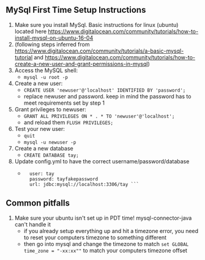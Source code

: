 MySql First Time Setup Instructions
---

1. Make sure you install MySql. Basic instructions for linux (ubuntu) located here https://www.digitalocean.com/community/tutorials/how-to-install-mysql-on-ubuntu-16-04
2. (following steps inferred from https://www.digitalocean.com/community/tutorials/a-basic-mysql-tutorial and https://www.digitalocean.com/community/tutorials/how-to-create-a-new-user-and-grant-permissions-in-mysql)
3. Access the MySQL shell:
    * ```mysql -u root -p```
4. Create a new user:
    * ```CREATE USER 'newuser'@'localhost' IDENTIFIED BY 'password';```
    * replace newuser and password. keep in mind the password has to meet requirements set by step 1
5. Grant privileges to newuser:
    * ```GRANT ALL PRIVILEGES ON * . * TO 'newuser'@'localhost';```
    * and reload them ```FLUSH PRIVILEGES;```
6. Test your new user:
    * ```quit```
    * ```mysql -u newuser -p```
7. Create a new database
    * ```CREATE DATABASE tay;```
7. Update config.yml to have the correct username/password/database
    * ```   
        user: tay
        password: tayfakepassword
        url: jdbc:mysql://localhost:3306/tay ```

Common pitfalls
---------------

1. Make sure your ubuntu isn't set up in PDT time! mysql-connector-java can't handle it
    * if you already setup everything up and hit a timezone error, you need to reset your computers timezone to something different
    * then go into mysql and change the timezone to match ```set GLOBAL time_zone = "-xx:xx""``` to match your computers timezone offset